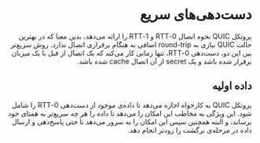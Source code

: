 <div dir="rtl">

# دست‌دهی‌های سریع

پروتکل QUIC نحوه اتصال 0-RTT و 1-RTT را ارائه می‌دهد، بدین معنا که در بهترین حالت QUIC نیازی به round-trip اضافی به هنگام برقراری اتصال ندارد. روش سریع‌تر بین این دو، دست‌دهی 0-RTT، تنها زمانی کار می‌کند که یک اتصال از قبل با یک میزبان برقرار شده باشد و یک secret از آن اتصال cache شده باشد.

## داده اولیه

پروتکل QUIC به کارخواه اجازه می‌دهد تا داده‌ی موجود از دست‌دهی 0-RTT را شامل شود. این ویژگی به مخاطب این امکان را می‌دهد تا داده را هر چه سریع‌تر به همتای خود برساند، و البته  همچنین سپس این امکان را به سرور می‌دهد تا حتی پاسخ‌دهی و ارسال داده در مرحله‌ی برگشت را زودتر انجام دهد.
</div>
